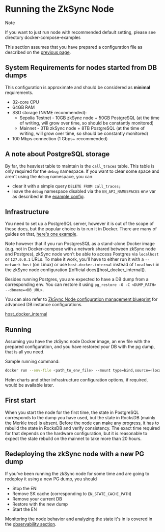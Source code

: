 # Running the ZkSync Node

> [!NOTE]
>
> If you want to just run node with recommended default setting, please see directory docker-compose-examples

This section assumes that you have prepared a configuration file as described on the
[previous page](./02_configuration.md).

## System Requirements for nodes started from DB dumps

This configuration is approximate and should be considered as **minimal** requirements.

- 32-core CPU
- 64GB RAM
- SSD storage (NVME recommended):
  - Sepolia Testnet - 10GB zkSync node + 50GB PostgreSQL (at the time of writing, will grow over time, so should be
    constantly monitored)
  - Mainnet - 3TB zkSync node + 8TB PostgreSQL (at the time of writing, will grow over time, so should be constantly
    monitored)
- 100 Mbps connection (1 Gbps+ recommended)

## A note about PostgreSQL storage

By far, the heaviest table to maintain is the `call_traces` table. This table is only required for the `debug`
namespace. If you want to clear some space and aren't using the `debug` namespace, you can

- clear it with a simple query `DELETE FROM call_traces;`
- leave the `debug` namespace disabled via the `EN_API_NAMESPACES` env var as described in the
  [example config](prepared_configs/mainnet-config.env).

## Infrastructure

You need to set up a PostgreSQL server, however it is out of the scope of these docs, but the popular choice is to run
it in Docker. There are many of guides on that,
[here's one example](https://www.docker.com/blog/how-to-use-the-postgres-docker-official-image/).

Note however that if you run PostgresSQL as a stand-alone Docker image (e.g. not in Docker-compose with a network shared
between zkSync node and Postgres), zkSync node won't be able to access Postgres via `localhost` or `127.0.0.1` URLs. To
make it work, you'll have to either run it with a `--network host` (on Linux) or use `host.docker.internal` instead of
`localhost` in the zkSync node configuration ([official docs][host_docker_internal]).

Besides running Postgres, you are expected to have a DB dump from a corresponding env. You can restore it using
`pg_restore -O -C <DUMP_PATH> --dbname=<DB_URL>`.

You can also refer to
[ZkSync Node configuration management blueprint](https://github.com/matter-labs/zksync-era/blob/main/docs/guides/external-node/00_quick_start.md#advanced-setup)
for advanced DB instance configurations.

[host_docker_internal](https://docs.docker.com/desktop/networking/#i-want-to-connect-from-a-container-to-a-service-on-the-host)

## Running

Assuming you have the zkSync node Docker image, an env file with the prepared configuration, and you have restored your
DB with the pg dump, that is all you need.

Sample running command:

```sh
docker run --env-file <path_to_env_file> --mount type=bind,source=<local_rocksdb_data_path>,target=<configured_rocksdb_data_path> <image>
```

Helm charts and other infrastructure configuration options, if required, would be available later.

## First start

When you start the node for the first time, the state in PostgreSQL corresponds to the dump you have used, but the state
in RocksDB (mainly the Merkle tree) is absent. Before the node can make any progress, it has to rebuild the state in
RocksDB and verify consistency. The exact time required for that depends on the hardware configuration, but it is
reasonable to expect the state rebuild on the mainnet to take more than 20 hours.

## Redeploying the zkSync node with a new PG dump

If you've been running the zkSync node for some time and are going to redeploy it using a new PG dump, you should

- Stop the EN
- Remove SK cache (corresponding to `EN_STATE_CACHE_PATH`)
- Remove your current DB
- Restore with the new dump
- Start the EN

Monitoring the node behavior and analyzing the state it's in is covered in the
[observability section](./04_observability.md).
